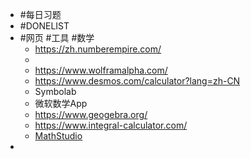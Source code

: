 - #每日习题
- #DONELIST
- #网页 #工具 #数学
	- https://zh.numberempire.com/
	-
	- https://www.wolframalpha.com/
	- https://www.desmos.com/calculator?lang=zh-CN
	- Symbolab
	- 微软数学App
	- https://www.geogebra.org/
	- https://www.integral-calculator.com/
	- [MathStudio](http://mathstud.io/)
-